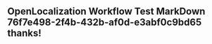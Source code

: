 <properties
ms.topic="hero-topic"
ms.test1="hero-topic"
ms.test2="test"/>

## OpenLocalization Workflow Test MarkDown 76f7e498-2f4b-432b-af0d-e3abf0c9bd65 thanks!
